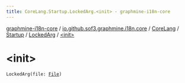 ```yaml
---
title: CoreLang.Startup.LockedArg.<init> - graphmine-i18n-core
---
```


[graphmine-i18n-core](../../../../index.html) / [io.github.sof3.graphmine.i18n.core](../../../index.html) / [CoreLang](../../index.html) / [Startup](../index.html) / [LockedArg](index.html) / [&lt;init&gt;](./-init-.html)

# &lt;init&gt;

`LockedArg(file: `[`File`](http://docs.oracle.com/javase/6/docs/api/java/io/File.html)`)`